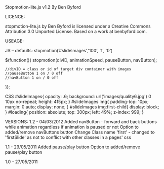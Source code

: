 Stopmotion-lite.js v1.2
By Ben Byford

LICENCE:

stopmotion-lite.js by Ben Byford is licensed under a Creative Commons Attribution 3.0 Unported License.
Based on a work at benbyford.com.


USEAGE:

JS – defaults: stopmotion(’#slideImages’,‘100’, ‘1’, '0')

$(function(){ 
	stopmotion(divID, animationSpeed, pauseButton, navButton); 
	
	//divID = class or id of target div container with images 
	//pauseButton 1 on / 0 off
	//navButton 1 on / 0 off 
});


CSS
#slideImages{ 
	opacity: .6; 
	background: url('images/quality6.jpg') 0 10px no-repeat; 
	height: 415px; 
	} 
#slideImages img{ 
	padding-top: 10px; 
	margin: 0 auto; 
	display: none; 
	} 
#slideImages img:first-child{ 
	display: block; 
	} 
#loading{ 
	position: absolute; 
	top: 300px; 
	left: 49%; 
	z-index: 999; 
	}


VERSIONS:
1.2 - 04/03/2012
	Added
		navButton - forward and back buttons while animation regardless if animation is paused or not
		Option to added/remove navButtons button
	Change
		Class name 'first' - changed to 'firstSlide' as not to conflict with other classes in a pages' css
	
1.1 - 29/05/2011
	Added
		pause/play button
		Option to added/remove pause/play button
	
1.0 - 27/05/2011